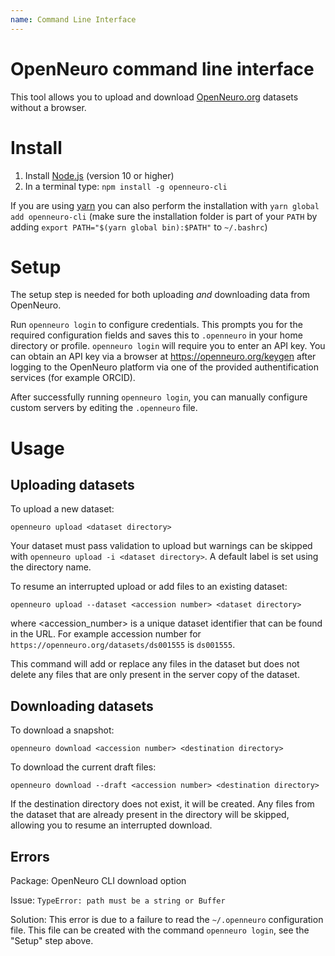 ```yaml
---
name: Command Line Interface
---
```


# OpenNeuro command line interface

This tool allows you to upload and download [OpenNeuro.org](https://openneuro.org) datasets without a browser.

# Install

1. Install [Node.js](https://nodejs.org) (version 10 or higher)
2. In a terminal type: `npm install -g openneuro-cli`

If you are using [yarn](https://yarnpkg.com/) you can also perform the installation with `yarn global add openneuro-cli`
(make sure the installation folder is part of your `PATH` by adding `export PATH="$(yarn global bin):$PATH"` to `~/.bashrc`)

# Setup

The setup step is needed for both uploading *and* downloading data from OpenNeuro.

Run `openneuro login` to configure credentials.
This prompts you for the required configuration fields and saves this to `.openneuro` in your home directory or profile.
`openneuro login` will require you to enter an API key.
You can obtain an API key via a browser at https://openneuro.org/keygen after logging to the OpenNeuro platform via one of the provided authentification services (for example ORCID).

After successfully running `openneuro login`, you can manually configure custom servers by editing the `.openneuro` file.

# Usage

## Uploading datasets

To upload a new dataset:

`openneuro upload <dataset directory>`

Your dataset must pass validation to upload but warnings can be skipped with `openneuro upload -i <dataset directory>`. A default label is set using the directory name.

To resume an interrupted upload or add files to an existing dataset:

`openneuro upload --dataset <accession number> <dataset directory>`

where <accession_number> is a unique dataset identifier that can be found in the URL. For example accession number for `https://openneuro.org/datasets/ds001555` is `ds001555`.

This command will add or replace any files in the dataset but does not delete any files that are only present in the server copy of the dataset.

## Downloading datasets

To download a snapshot:

`openneuro download <accession number> <destination directory>`

To download the current draft files:

`openneuro download --draft <accession number> <destination directory>`

If the destination directory does not exist, it will be created. Any files from the dataset that are already present in the directory will be skipped, allowing you to resume an interrupted download.

## Errors

Package: OpenNeuro CLI download option

Issue: `TypeError: path must be a string or Buffer`

Solution: This error is due to a failure to read the `~/.openneuro` configuration file.
This file can be created with the command `openneuro login`, see the "Setup" step above.
